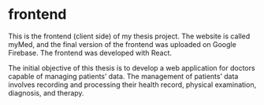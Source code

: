 # frontend

This is the frontend (client side) of my thesis project.
The website is called myMed, and the final version of the frontend was uploaded on Google Firebase.
The frontend was developed with React.

The initial objective of this thesis is to develop a web application for doctors capable of
managing patients’ data. The management of patients’ data involves recording and processing
their health record, physical examination, diagnosis, and therapy.

